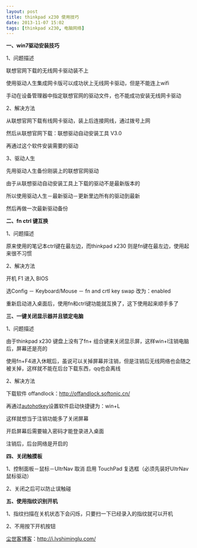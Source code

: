 ```yaml
---
layout: post
title: thinkpad x230 使用技巧
date: 2013-11-07 15:02
tags: [thinkpad x230, 电脑网络]
---
```

<strong>一、win7驱动安装技巧</strong>

1、问题描述

联想官网下载的无线网卡驱动装不上

使用驱动人生集成网卡版可以成功状上无线网卡驱动，但是不能连上wifi

手动在设备管理器中指定联想官网的驱动文件，也不能成功安装无线网卡驱动

2、解决方法

从联想官网下载有线网卡驱动，装上后连接网线，通过拨号上网

然后从联想官网下载：联想驱动自动安装工具 V3.0

再通过这个软件安装需要的驱动

3、驱动人生

先用驱动人生备份刚装上的联想官网驱动

由于从联想驱动自动安装工具上下载的驱动不是最新版本的

所以使用驱动人生－最新驱动－更新里边所有的驱动到最新

然后再做一次最新驱动备份

<strong>二、fn ctrl 键互换</strong>

1、问题描述

原来使用的笔记本ctrl键在最左边，而thinkpad x230 则是fn键在最左边，使用起来很不习惯

2、解决方法

开机 F1 进入 BIOS

选Config － Keyboard/Mouse － fn and crtl key swap 改为：enabled

重新启动进入桌面后，使用fn和ctrl键功能就互换了，这下使用起来顺手多了

<strong>三、一键关闭显示器并且锁定电脑</strong>

1、问题描述

由于thinkpad x230 键盘上没有了fn+ 组合键来关闭显示屏，这样win+l注销电脑后，屏幕还是亮的

使用fn+F4进入休眠后，虽说可以关掉屏幕并注销，但是注销后无线网络也会随之被关掉，这样就不能在后台下载东西，qq也会离线

2、解决方法

下载软件 offandlock：<a href="http://offandlock.softonic.cn/" target="_blank">http://offandlock.softonic.cn/</a>

再通过<a href="http://i.lvshiminglu.com/tag/autohotkey" target="_blank">autohotkey</a>设置软件启动快捷键为：win+L

这样就想当于注销功能多了关闭屏幕

开启屏幕后需要输入密码才能登录进入桌面

注销后，后台网络是开启的

<strong>四、关闭触摸板</strong>

1、控制面板－鼠标－UltrNav 取消 启用 TouchPad 复选框（必须先装好UltrNav鼠标驱动）

2、关闭之后可以防止误触碰

<strong>五、使用指纹识别开机</strong>

1、指纹扫描在关机状态下会闪烁，只要扫一下已经录入的指纹就可以开机

2、不用按下开机按钮

<a href="http://i.lvshiminglu.com/">尘世客博客</a>：<a href="http://i.lvshiminglu.com/">http://i.lvshiminglu.com/</a>

